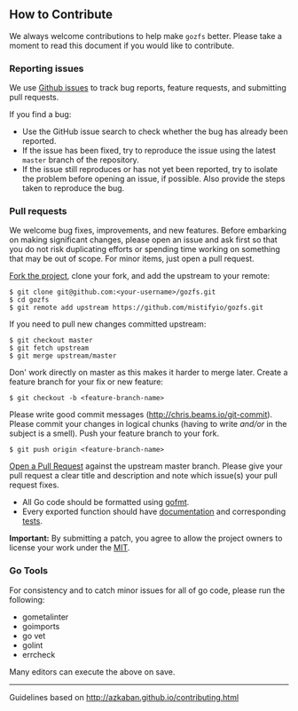 ## How to Contribute ##

We always welcome contributions to help make `gozfs` better.
Please take a moment to read this document if you would like to contribute.

### Reporting issues ###

We use [Github issues](https://github.com/mistifyio/gozfs/issues) to track bug reports, feature requests, and submitting pull requests.

If you find a bug:

* Use the GitHub issue search to check whether the bug has already been reported.
* If the issue has been fixed, try to reproduce the issue using the latest `master` branch of the repository.
* If the issue still reproduces or has not yet been reported, try to isolate the problem before opening an issue, if possible.
Also provide the steps taken to reproduce the bug.

### Pull requests ###

We welcome bug fixes, improvements, and new features.
Before embarking on making significant changes, please open an issue and ask first so that you do not risk duplicating efforts or spending time working on something that may be out of scope.
For minor items, just open a pull request.

[Fork the project](https://help.github.com/articles/fork-a-repo), clone your fork, and add the upstream to your remote:

    $ git clone git@github.com:<your-username>/gozfs.git
    $ cd gozfs
    $ git remote add upstream https://github.com/mistifyio/gozfs.git

If you need to pull new changes committed upstream:

    $ git checkout master
    $ git fetch upstream
    $ git merge upstream/master

Don' work directly on master as this makes it harder to merge later.
Create a feature branch for your fix or new feature:

    $ git checkout -b <feature-branch-name>

Please write good commit messages (http://chris.beams.io/git-commit).
Please commit your changes in logical chunks (having to write _and/or_ in the subject is a smell).
Push your feature branch to your fork.

    $ git push origin <feature-branch-name>

[Open a Pull Request](https://help.github.com/articles/using-pull-requests) against the upstream master branch.
Please give your pull request a clear title and description and note which issue(s) your pull request fixes.

* All Go code should be formatted using [gofmt](http://golang.org/cmd/gofmt/). 
* Every exported function should have [documentation](http://blog.golang.org/godoc-documenting-go-code) and corresponding [tests](http://golang.org/doc/code.html#Testing).

**Important:**
By submitting a patch, you agree to allow the project owners to license your work under the [MIT](./LICENSE).

### Go Tools ###
For consistency and to catch minor issues for all of go code, please run the following:

* gometalinter
* goimports
* go vet
* golint
* errcheck

Many editors can execute the above on save.

----
Guidelines based on http://azkaban.github.io/contributing.html
